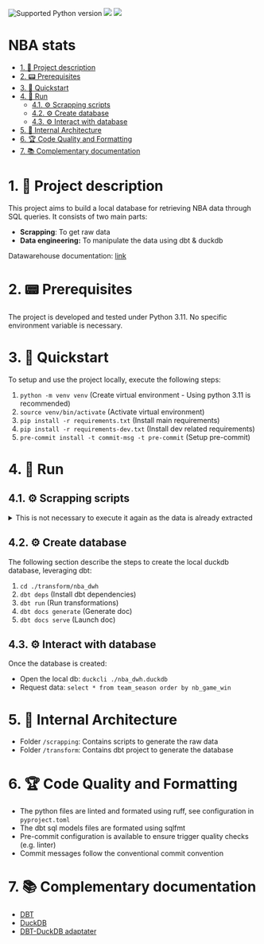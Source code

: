 <img src="https://img.shields.io/badge/python-3.11-blue" alt="Supported Python version"> <img src="https://img.shields.io/static/v1?logo=dbt&label=dbt&message=1.7&color=blue"> <img src="https://img.shields.io/static/v1?logo=duckdb&label=duckdb&message=0.10&color=blue">

# NBA stats

- [1. 💬 Project description](#1--project-description)
- [2. 📟 Prerequisites](#2--prerequisites)
- [3. 🔌 Quickstart](#3--quickstart)
- [4. 🚀 Run](#4--run)
  - [4.1. ⚙️ Scrapping scripts](#41-️-scrapping-scripts)
  - [4.2. ⚙️ Create database](#42-️-create-database)
  - [4.3. ⚙️ Interact with database](#43-️-interact-with-database)
- [5. 🔗 Internal Architecture](#5--internal-architecture)
- [6. 🏆 Code Quality and Formatting](#6--code-quality-and-formatting)
- [7. 📚 Complementary documentation](#7--complementary-documentation)


# 1. 💬 Project description

This project aims to build a local database for retrieving NBA data through SQL queries. It consists of two main parts:
- **Scrapping**: To get raw data
- **Data engineering:** To manipulate the data using dbt & duckdb

Datawarehouse documentation: [link](https://pdgarden.github.io/nba-stats/)


# 2. 📟 Prerequisites

The project is developed and tested under Python 3.11. No specific environment variable is necessary.


# 3. 🔌 Quickstart

To setup and use the project locally, execute the following steps:

1. `python -m venv venv` (Create virtual environment - Using python 3.11 is recommended)
2. `source venv/bin/activate` (Activate virtual environment)
3. `pip install -r requirements.txt` (Install main requirements)
4. `pip install -r requirements-dev.txt` (Install dev related requirements)
5. `pre-commit install -t commit-msg -t pre-commit` (Setup pre-commit)


# 4. 🚀 Run

## 4.1. ⚙️ Scrapping scripts
<details>
  <summary>This is not necessary to execute it again as the data is already extracted</summary>

- `cd ./scrapping`
- Generate `game_schedule.csv` : `python get_games_schedule.py`
- Generate `game_boxscore.csv` : `python get_games_boxscore.py`

> The generated data is then transfered to the sources of the dbt project: `cp ./scrapping/data/*.parquet ./transform/nba_dwh/local_source/`

</details>

## 4.2. ⚙️ Create database

The following section describe the steps to create the local duckdb database, leveraging dbt:

1. `cd ./transform/nba_dwh`
2. `dbt deps` (Install dbt dependencies)
3. `dbt run` (Run transformations)
4. `dbt docs generate` (Generate doc)
5. `dbt docs serve` (Launch doc)


## 4.3. ⚙️ Interact with database

Once the database is created:
- Open the local db: `duckcli ./nba_dwh.duckdb`
- Request data: `select * from team_season order by nb_game_win`


# 5. 🔗 Internal Architecture

- Folder `/scrapping`: Contains scripts to generate the raw data
- Folder `/transform`: Contains dbt project to generate the database


# 6. 🏆 Code Quality and Formatting

- The python files are linted and formated using ruff, see configuration in `pyproject.toml`
- The dbt sql models files are formated using sqlfmt
- Pre-commit configuration is available to ensure trigger quality checks (e.g. linter)
- Commit messages follow the conventional commit convention


# 7. 📚 Complementary documentation

- [DBT](https://docs.getdbt.com/docs/collaborate/documentation)
- [DuckDB](https://duckdb.org/docs/)
- [DBT-DuckDB adaptater](https://github.com/duckdb/dbt-duckdb)
